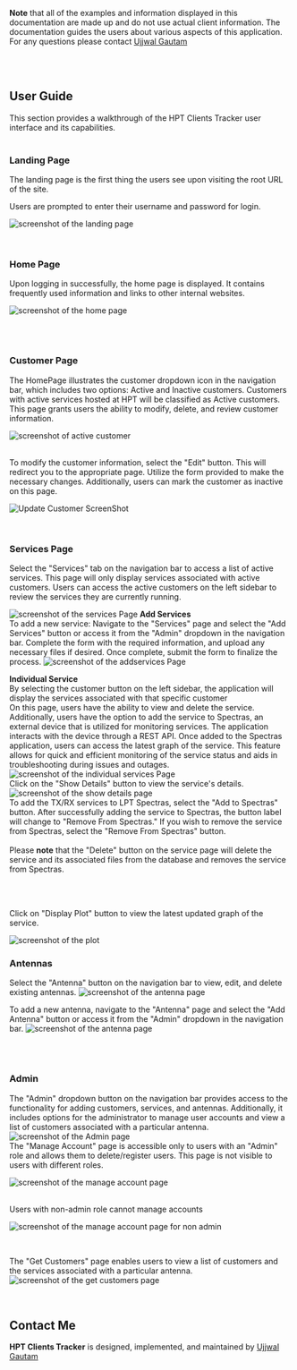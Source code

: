 

**Note** that all of the examples and information displayed in this documentation are made up and do not use actual client information. The documentation guides the users about various aspects of this application. For any questions please contact [Ujjwal Gautam](mailto:ujjwalgautam00@gmail.com)

 <br>

<br>

## User Guide

This section provides a walkthrough of the HPT Clients Tracker user interface and its capabilities.
<br><br>

### Landing Page

The landing page is the first thing the users see upon visiting the root URL of the site.

Users are prompted to enter their username and password for login. 

![screenshot of the landing page](doc/landingwithoutlogin.png)

<br>

### Home Page

Upon logging in successfully, the home page is displayed. It contains frequently used information and links to other internal websites.

![screenshot of the home page](doc/landingwithlogin.png)

<br>
<br>

### Customer Page

The HomePage illustrates the customer dropdown icon in the navigation bar, which includes two options: Active and Inactive customers. Customers with active services hosted at HPT will be classified as Active customers. This page grants users the ability to modify, delete, and review customer information.

![screenshot of active customer](doc/activecustomer.png)
<br>
<br>

To modify the customer information, select the "Edit" button. This will redirect you to the appropriate page. Utilize the form provided to make the necessary changes. Additionally, users can mark the customer as inactive on this page.

![Update Customer ScreenShot](doc/editcustomer.png)

<br>

### Services Page

Select the "Services" tab on the navigation bar to access a list of active services. This page will only display services associated with active customers. Users can access the active customers on the left sidebar to review the services they are currently running.

![screenshot of the services Page](doc/services.png)
**Add Services**
<br>
To add a new service:
Navigate to the "Services" page and select the "Add Services" button or access it from the "Admin" dropdown in the navigation bar.
Complete the form with the required information, and upload any necessary files if desired.
Once complete, submit the form to finalize the process.
![screenshot of the addservices Page](doc/addnewservice.png)

**Individual Service**
<br>
By selecting the customer button on the left sidebar, the application will display the services associated with that specific customer
<br>
On this page, users have the ability to view and delete the service. Additionally, users have the option to add the service to Spectras, an external device that is utilized for monitoring services. The application interacts with the device through a REST API. Once added to the Spectras application, users can access the latest graph of the service. This feature allows for quick and efficient monitoring of the service status and aids in troubleshooting during issues and outages.
![screenshot of the individual services Page](doc/individualservice.png)
<br>
Click on the "Show Details" button to view the service's details.
![screenshot of the show details page](doc/servicedetails.png)
<br>
To add the TX/RX services to LPT Spectras, select the "Add to Spectras" button. After successfully adding the service to Spectras, the button label will change to "Remove From Spectras." If you wish to remove the service from Spectras, select the "Remove From Spectras" button.
<br>
<br>
Please **note** that the "Delete" button on the service page will delete the service and its associated files from the database and removes the service from Spectras.

<br>
<br>

Click on "Display Plot" button to view the latest updated graph of the service.

![screenshot of the plot](doc/spectrasplot.png)

### Antennas

Select the "Antenna" button on the navigation bar to view, edit, and delete existing antennas.
![screenshot of the antenna page](doc/addantennas.png)

To add a new antenna, navigate to the "Antenna" page and select the "Add Antenna" button or access it from the "Admin" dropdown in the navigation bar.
![screenshot of the antenna page](doc/addantenna-1.png)

<br>
<br>

### Admin

The "Admin" dropdown button on the navigation bar provides access to the functionality for adding customers, services, and antennas. Additionally, it includes options for the administrator to manage user accounts and view a list of customers associated with a particular antenna.
![screenshot of the Admin page](doc/admindropdown.png)
<br>
The "Manage Account" page is accessible only to users with an "Admin" role and allows them to delete/register users. This page is not visible to users with different roles.

![screenshot of the manage account page](doc/manageaccounts.png)

<br>
Users with non-admin role cannot manage accounts

![screenshot of the manage account page for non admin](doc/regularuser.png)

<br>

The "Get Customers" page enables users to view a list of customers and the services associated with a particular antenna.
![screenshot of the get customers page](doc/getserviceinfo.png)

<br>

## Contact Me

**HPT Clients Tracker** is designed, implemented, and maintained by [Ujjwal Gautam](mailto:ujjwalgautam00@gmail.com)

<br><br><br><br>
